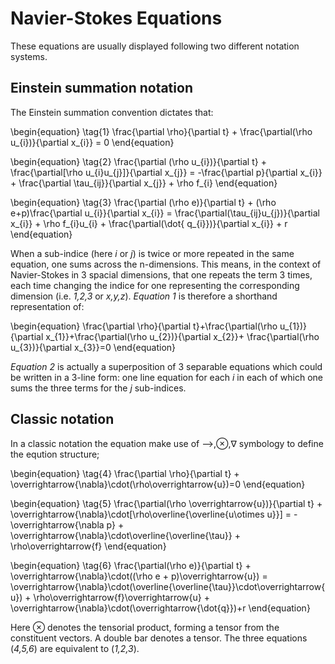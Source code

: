 # Navier-Stokes Equations

These equations are usually displayed following two different notation systems.

## Einstein summation notation

The Einstein summation convention dictates that:

\begin{equation}
\tag{1}
\frac{\partial \rho}{\partial t} + \frac{\partial(\rho u_{i})}{\partial x_{i}} = 0
\end{equation}


\begin{equation}
\tag{2}
\frac{\partial (\rho u_{i})}{\partial t} + \frac{\partial[\rho u_{i}u_{j}]}{\partial x_{j}} = -\frac{\partial p}{\partial x_{i}} + \frac{\partial \tau_{ij}}{\partial x_{j}} + \rho f_{i} 
\end{equation}

\begin{equation}
\tag{3}
\frac{\partial (\rho e)}{\partial t} + (\rho e+p)\frac{\partial u_{i}}{\partial x_{i}} = \frac{\partial(\tau_{ij}u_{j})}{\partial x_{i}} + \rho f_{i}u_{i} + \frac{\partial(\dot{ q_{i}})}{\partial x_{i}} + r
\end{equation}


When a sub-indice (here
*i* or *j*) is twice or more repeated in the same equation, one sums
across the n-dimensions. This means, in the context of Navier-Stokes in
3 spacial dimensions, that one repeats the term 3 times, each time
changing the indice for one representing the corresponding dimension (i.e.
*1,2,3* or *x,y,z*). *Equation 1* is therefore a shorthand representation
of:

\begin{equation}
\frac{\partial \rho}{\partial t}+\frac{\partial(\rho u_{1})}{\partial x_{1}}+\frac{\partial(\rho u_{2})}{\partial x_{2}}+ \frac{\partial(\rho u_{3})}{\partial x_{3}}=0
\end{equation}

*Equation 2* is actually a superposition of 3 separable equations which
could be written in a 3-line form: one line equation for each *i* in
each of which one sums the three terms for the *j* sub-indices.

## Classic notation 

In a classic notation the equation make use of ⟶,⊗,∇ symbology to define the eqution structure;

\begin{equation}
\tag{4}
\frac{\partial \rho}{\partial t} + \overrightarrow{\nabla}\cdot(\rho\overrightarrow{u})=0
\end{equation}

\begin{equation}
\tag{5}
\frac{\partial(\rho \overrightarrow{u})}{\partial t} + \overrightarrow{\nabla}\cdot[\rho\overline{\overline{u\otimes u}}] = -\overrightarrow{\nabla p} + \overrightarrow{\nabla}\cdot\overline{\overline{\tau}} + \rho\overrightarrow{f}
\end{equation}

\begin{equation}
\tag{6}
\frac{\partial(\rho e)}{\partial t} + \overrightarrow{\nabla}\cdot((\rho e + p)\overrightarrow{u}) = \overrightarrow{\nabla}\cdot(\overline{\overline{\tau}}\cdot\overrightarrow{u}) + \rho\overrightarrow{f}\overrightarrow{u} + \overrightarrow{\nabla}\cdot(\overrightarrow{\dot{q}})+r
\end{equation}

Here ⊗ denotes the tensorial product, forming a tensor from the
constituent vectors. A double bar denotes a tensor. The three equations
(*4,5,6*) are equivalent to (*1,2,3*).

<!--  Script to show the footer   -->
<html>
<script
    src="https://code.jquery.com/jquery-3.3.1.js"
    integrity="sha256-2Kok7MbOyxpgUVvAk/HJ2jigOSYS2auK4Pfzbm7uH60="
    crossorigin="anonymous">
</script>
<script>
$(function(){
  $("#footer").load("../footers/footer_first_level_depth.html");
});
</script>
<body>
<div id="footer"></div>
</body>
</html>
